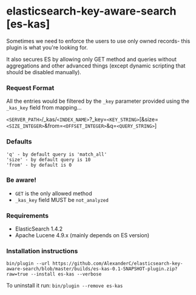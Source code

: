 elasticsearch-key-aware-search [es-kas]
=======================================

Sometimes we need to enforce the users to use only owned records- this plugin is what you're looking for.

It also secures ES by allowing only GET method and queries without aggregations and other advanced things (except dynamic scripting that should be disabled manually).

### Request Format

All the entries would be filtered by the `_key` parameter provided using the `_kas_key` field from mapping...

`<SERVER_PATH>`/_kas/`<INDEX_NAME>`?_key=`<KEY_STRING>`[&size=`<SIZE_INTEGER>`&from=`<OFFSET_INTEGER>`&q=`<QUERY_STRING>`]

### Defaults

    'q' - by default query is 'match_all'
    'size' - by default query is 10
    'from' - by default is 0
    
### Be aware!
    
- `GET` is the only allowed method    
- `_kas_key` field MUST be `not_analyzed`


### Requirements

- ElasticSearch 1.4.2
- Apache Lucene 4.9.x (mainly depends on ES version)

### Installation instructions

`bin/plugin --url https://github.com/AlexanderC/elasticsearch-key-aware-search/blob/master/builds/es-kas-0.1-SNAPSHOT-plugin.zip?raw=true --install es-kas --verbose`

To uninstall it run: `bin/plugin --remove es-kas`
